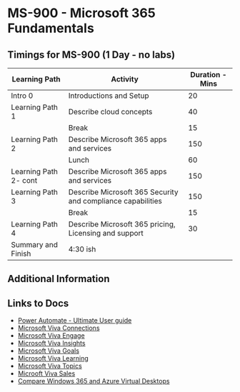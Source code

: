 # MS-900 - Microsoft 365 Fundamentals

## Timings for MS-900 (1 Day - no labs)

|Learning Path|Activity|Duration - Mins|
|-|-|-|
|Intro 0|Introductions and Setup|20|
|Learning Path 1|Describe cloud concepts|40|
||Break|15|
|Learning Path 2|Describe Microsoft 365 apps and services|150|
||Lunch|60|
|Learning Path 2- cont|Describe Microsoft 365 apps and services|150|
|Learning Path 3|Describe Microsoft 365 Security and compliance capabilities|150|
||Break|15|
|Learning Path 4|Describe Microsoft 365 pricing, Licensing and support|30|
|Summary and Finish|4:30 ish|

## Additional Information

## Links to Docs
  
   * [Power Automate - Ultimate User guide](https://sharepains.com/power-automate-user-guide/#:~:text=Getting%20starting%20with%20Power%20Automate&text=If%20you%20are%20a%20beginner,be%20difficult%20in%20the%20beginning.)
  * [Microsoft Viva Connections](https://www.microsoft.com/en-au/microsoft-viva/connections?rtc=1)  
  * [Microsoft Viva Engage](https://www.microsoft.com/en-au/microsoft-viva/engage?rtc=1)
  * [ Microsoft Viva Insights](https://learn.microsoft.com/en-us/viva/insights/personal/teams/viva-teams-app)
  * [Microsoft Viva Goals](https://support.microsoft.com/en-us/office/introducing-microsoft-viva-goals-bd651be7-472a-4f40-8fdd-6fcead79f3ad)
  * [Microsoft Viva Learning](https://learn.microsoft.com/en-us/viva/learning/overview-viva-learning)
  * [Microsoft Viva Topics](https://www.microsoft.com/en-au/microsoft-viva/topics?rtc=1)
  * [Microoft Viva Sales](https://www.microsoft.com/en-au/microsoft-viva/sales?rtc=1)
  * [Compare Windows 365 and Azure Virtual Desktops](https://getnerdio.com/academy/windows-365-vs-azure-virtual-desktop-avd-comparing-two-daas-products/)
  
